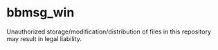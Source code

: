 # bbmsg_win
Unauthorized storage/modification/distribution of files in this repository may result in legal liability.

